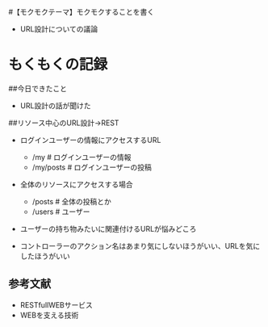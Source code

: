 #【モクモクテーマ】モクモクすることを書く
* URL設計についての議論

# もくもくの記録
##今日できたこと
* URL設計の話が聞けた

##リソース中心のURL設計→REST

* ログインユーザーの情報にアクセスするURL
   * /my         # ログインユーザーの情報
   * /my/posts   # ログインユーザーの投稿

* 全体のリソースにアクセスする場合
   * /posts      # 全体の投稿とか
   * /users      # ユーザー

* ユーザーの持ち物みたいに関連付けるURLが悩みどころ

* コントローラーのアクション名はあまり気にしないほうがいい、URLを気にしたほうがいい



## 参考文献
 * RESTfullWEBサービス
 * WEBを支える技術
